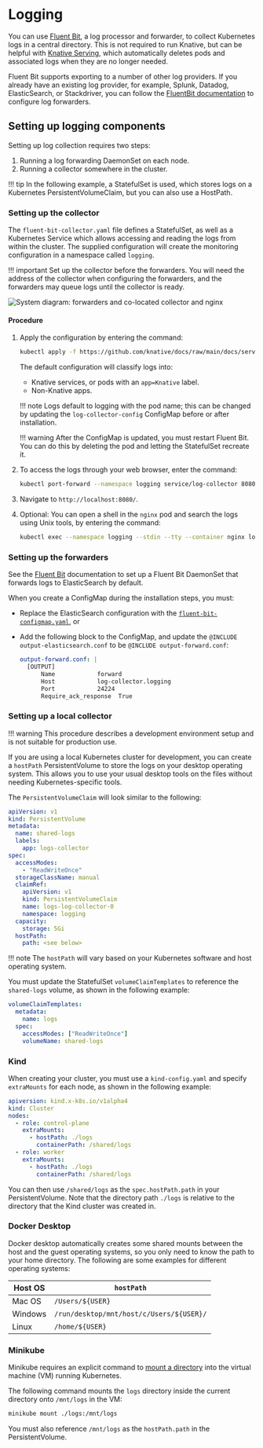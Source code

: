 # Logging

You can use [Fluent Bit](https://docs.fluentbit.io/), a log processor and forwarder, to collect
Kubernetes logs in a central directory.
This is not required to run Knative, but can be helpful with
[Knative Serving](/docs/serving/), which automatically deletes pods and associated logs when they are no longer needed.

Fluent Bit supports exporting to a number of other log providers. If you already have an existing log provider, for example, Splunk, Datadog, ElasticSearch, or Stackdriver, you can follow the [FluentBit documentation](https://docs.fluentbit.io/manual/pipeline/outputs) to configure log forwarders.

## Setting up logging components

Setting up log collection requires two steps:

1. Running a log forwarding DaemonSet on each node.
2. Running a collector somewhere in the cluster.

!!! tip
    In the following example, a StatefulSet is used, which stores logs on a Kubernetes PersistentVolumeClaim, but you can also use a HostPath.

### Setting up the collector

The `fluent-bit-collector.yaml` file defines a StatefulSet, as well as a Kubernetes Service which allows accessing and reading the logs from within the cluster. The supplied configuration will create the monitoring configuration in a namespace called `logging`.

!!! important
    Set up the collector before the forwarders. You will need the address of the collector when configuring the forwarders, and the forwarders may queue logs until the collector is ready.

![System diagram: forwarders and co-located collector and nginx](system.svg)

<!-- yuml.me UML rendering of:
[Forwarder1]logs->[Collector]
[Forwarder2]logs->[Collector]

// Add notes
[Collector]->[shared volume]
[nginx]-[shared volume]
-->

#### Procedure

1. Apply the configuration by entering the command:

    ```bash
    kubectl apply -f https://github.com/knative/docs/raw/main/docs/serving/observability/logging/fluent-bit-collector.yaml
    ```
    The default configuration will classify logs into:

    - Knative services, or pods with an `app=Knative` label.
    - Non-Knative apps.

    !!! note
        Logs default to logging with the pod name; this can be changed by updating the `log-collector-config` ConfigMap before or after installation.

    !!! warning
        After the ConfigMap is updated, you must restart Fluent Bit. You can do this by deleting the pod and letting the StatefulSet recreate it.

1. To access the logs through your web browser, enter the command:

    ```bash
    kubectl port-forward --namespace logging service/log-collector 8080:80
    ```

3. Navigate to `http://localhost:8080/`.

4. Optional: You can open a shell in the `nginx` pod and search the logs using Unix tools, by entering the command:

    ```bash
    kubectl exec --namespace logging --stdin --tty --container nginx log-collector-0
    ```

### Setting up the forwarders

See the [Fluent Bit](https://docs.fluentbit.io/manual/installation/kubernetes) documentation to set up a Fluent Bit DaemonSet that forwards logs to ElasticSearch by default.

When you create a ConfigMap during the installation steps, you must:

- Replace the ElasticSearch configuration with the [`fluent-bit-configmap.yaml`](fluent-bit-configmap.yaml), or
- Add the following block to the ConfigMap, and update the
`@INCLUDE output-elasticsearch.conf` to be `@INCLUDE output-forward.conf`:

    ```yaml
    output-forward.conf: |
      [OUTPUT]
          Name            forward
          Host            log-collector.logging
          Port            24224
          Require_ack_response  True
    ```

### Setting up a local collector

!!! warning
    This procedure describes a development environment setup and is not suitable for production use.

If you are using a local Kubernetes cluster for development, you can create a `hostPath` PersistentVolume to store the logs on your desktop operating system. This allows you to use your usual desktop tools on the files without needing Kubernetes-specific tools.

The `PersistentVolumeClaim` will look similar to the following:

```yaml
apiVersion: v1
kind: PersistentVolume
metadata:
  name: shared-logs
  labels:
    app: logs-collector
spec:
  accessModes:
    - "ReadWriteOnce"
  storageClassName: manual
  claimRef:
    apiVersion: v1
    kind: PersistentVolumeClaim
    name: logs-log-collector-0
    namespace: logging
  capacity:
    storage: 5Gi
  hostPath:
    path: <see below>
```

!!! note
    The `hostPath` will vary based on your Kubernetes software and host operating system.

You must update the StatefulSet `volumeClaimTemplates` to reference the `shared-logs` volume, as shown in the following example:

```yaml
volumeClaimTemplates:
  metadata:
    name: logs
  spec:
    accessModes: ["ReadWriteOnce"]
    volumeName: shared-logs
```

### Kind

When creating your cluster, you must use a `kind-config.yaml` and specify
`extraMounts` for each node, as shown in the following example:

```yaml
apiversion: kind.x-k8s.io/v1alpha4
kind: Cluster
nodes:
  - role: control-plane
    extraMounts:
      - hostPath: ./logs
        containerPath: /shared/logs
  - role: worker
    extraMounts:
      - hostPath: ./logs
        containerPath: /shared/logs
```

You can then use `/shared/logs` as the `spec.hostPath.path` in your
PersistentVolume. Note that the directory path `./logs` is relative to the
directory that the Kind cluster was created in.

### Docker Desktop

Docker desktop automatically creates some shared mounts between the host and the
guest operating systems, so you only need to know the path to your home
directory. The following are some examples for different operating systems:

| Host OS | `hostPath`                               |
| ------- | ---------------------------------------- |
| Mac OS  | `/Users/${USER}`                         |
| Windows | `/run/desktop/mnt/host/c/Users/${USER}/` |
| Linux   | `/home/${USER}`                          |

### Minikube

Minikube requires an explicit command to [mount a directory](https://minikube.sigs.k8s.io/docs/handbook/mount/) into the virtual machine (VM) running Kubernetes.

The following command mounts the `logs` directory inside the current directory onto `/mnt/logs` in the VM:

```bash
minikube mount ./logs:/mnt/logs
```

You must also reference `/mnt/logs` as the `hostPath.path` in the PersistentVolume.

